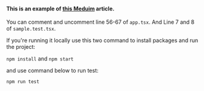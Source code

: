 #### This is an example of [this Meduim]("https://medium.com/@safeamiiir/the-simplest-tests-to-catch-deadly-bugs-60d7937c8348") article.

You can comment and uncomment line 56-67 of `app.tsx`. 
And Line 7 and 8 of `sample.test.tsx`.

If you're running it locally use this two command to install packages and run the project:

`npm install`
and 
`npm start`

and use command below to run test:

`npm run test`
